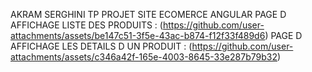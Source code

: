 AKRAM SERGHINI
TP PROJET SITE ECOMERCE ANGULAR 
PAGE D AFFICHAGE LISTE DES PRODUITS : (https://github.com/user-attachments/assets/be147c51-3f5e-43ac-b874-f12f33f489d6)
PAGE D AFFICHAGE LES DETAILS D UN PRODUIT : (https://github.com/user-attachments/assets/c346a42f-165e-4003-8645-33e287b79b32)
